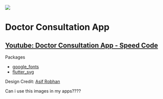 ![](https://github.com/rifqieh/doctor-consultation-app/blob/master/doctor_consultation.png)

# Doctor Consultation App
## [Youtube: Doctor Consultation App - Speed Code](https://www.youtube.com/watch?v=stNC-6nIskU&feature=youtu.be)
Packages
- [google_fonts](https://pub.dev/packages/google_fonts)
- [flutter_svg](https://pub.dev/packages/flutter_svg)

Design Credit: [Asif Robhan](https://dribbble.com/shots/9780713-Doctor-Consultation-App)

Can i use this images in my apps????
